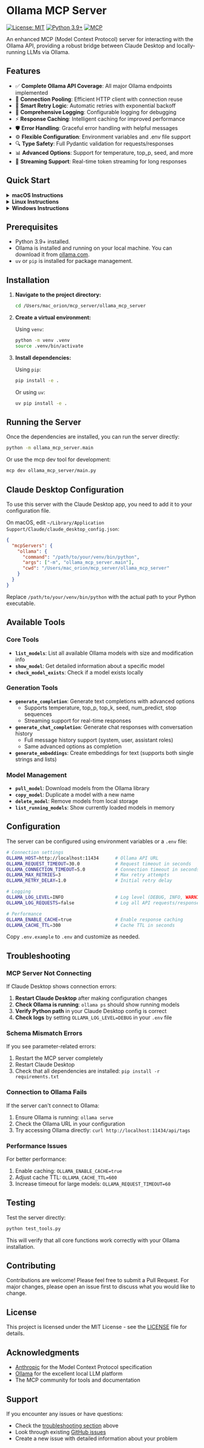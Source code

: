 # Ollama MCP Server

[![License: MIT](https://img.shields.io/badge/License-MIT-yellow.svg)](https://opensource.org/licenses/MIT)
[![Python 3.9+](https://img.shields.io/badge/python-3.9+-blue.svg)](https://www.python.org/downloads/)
[![MCP](https://img.shields.io/badge/MCP-1.4+-green.svg)](https://modelcontextprotocol.io/)

An enhanced MCP (Model Context Protocol) server for interacting with the Ollama API, providing a robust bridge between Claude Desktop and locally-running LLMs via Ollama.

## Features

- ✅ **Complete Ollama API Coverage**: All major Ollama endpoints implemented
- 🔄 **Connection Pooling**: Efficient HTTP client with connection reuse
- 🚦 **Smart Retry Logic**: Automatic retries with exponential backoff
- 📝 **Comprehensive Logging**: Configurable logging for debugging
- ⚡ **Response Caching**: Intelligent caching for improved performance
- 🛡️ **Error Handling**: Graceful error handling with helpful messages
- ⚙️ **Flexible Configuration**: Environment variables and .env file support
- 🔍 **Type Safety**: Full Pydantic validation for requests/responses
- 📊 **Advanced Options**: Support for temperature, top_p, seed, and more
- 🌊 **Streaming Support**: Real-time token streaming for long responses

## Quick Start

<details>
<summary><strong>macOS Instructions</strong></summary>

1.  **Install Ollama** and ensure it's running:
    ```bash
    # Download from https://ollama.com or use:
    curl -fsSL https://ollama.com/install.sh | sh
    ollama serve
    ```

2.  **Install the MCP server**:
    ```bash
    git clone https://github.com/cuba6112/ollama-mcp.git
    cd ollama-mcp
    python3 -m venv venv
    source venv/bin/activate
    pip install -r requirements.txt
    ```

3.  **Configure Claude Desktop** by adding to your config file:
    ```json
    {
      "mcpServers": {
        "ollama": {
          "command": "/Users/mac_orion/mcp_server/ollama_mcp_server/venv/bin/python",
          "args": ["-m", "ollama_mcp_server.main"],
          "cwd": "/Users/mac_orion/mcp_server/ollama_mcp_server"
        }
      }
    }
    ```

4.  **Restart Claude Desktop** and start using Ollama models!

</details>

<details>
<summary><strong>Linux Instructions</strong></summary>

1.  **Install Ollama** and ensure it's running:
    ```bash
    # Download from https://ollama.com or use:
    curl -fsSL https://ollama.com/install.sh | sh
    ollama serve
    ```

2.  **Install the MCP server**:
    ```bash
    git clone https://github.com/cuba6112/ollama-mcp.git
    cd ollama-mcp
    python3 -m venv venv
    source venv/bin/activate
    pip install -r requirements.txt
    ```

3.  **Configure Claude Desktop** by adding to your config file:
    ```json
    {
      "mcpServers": {
        "ollama": {
          "command": "/path/to/your/venv/bin/python",
          "args": ["-m", "ollama_mcp_server.main"],
          "cwd": "/path/to/ollama-mcp"
        }
      }
    }
    ```

4.  **Restart Claude Desktop** and start using Ollama models!

</details>

<details>
<summary><strong>Windows Instructions</strong></summary>

1.  **Install Ollama**: Download and install from the [official Ollama website](https://ollama.com).

2.  **Install the MCP server**:
    ```bash
    git clone https://github.com/cuba6112/ollama-mcp.git
    cd ollama-mcp
    python -m venv venv
    .\venv\Scripts\activate
    pip install -r requirements.txt
    ```

3.  **Configure Claude Desktop** by adding to your config file:
    ```json
    {
      "mcpServers": {
        "ollama": {
          "command": "C:\\path\\to\\your\\venv\\Scripts\\python.exe",
          "args": ["-m", "ollama_mcp_server.main"],
          "cwd": "C:\\path\\to\\ollama-mcp"
        }
      }
    }
    ```

4.  **Restart Claude Desktop** and start using Ollama models!

</details>

## Prerequisites

- Python 3.9+ installed.
- Ollama is installed and running on your local machine. You can download it from [ollama.com](https://ollama.com/).
- `uv` or `pip` is installed for package management.

## Installation

1.  **Navigate to the project directory:**

    ```bash
    cd /Users/mac_orion/mcp_server/ollama_mcp_server
    ```

2.  **Create a virtual environment:**

    Using `venv`:
    ```bash
    python -m venv .venv
    source .venv/bin/activate
    ```

3.  **Install dependencies:**

    Using `pip`:
    ```bash
    pip install -e . 
    ```
    Or using `uv`:
    ```bash
    uv pip install -e .
    ```

## Running the Server

Once the dependencies are installed, you can run the server directly:

```bash
python -m ollama_mcp_server.main
```

Or use the mcp dev tool for development:

```bash
mcp dev ollama_mcp_server/main.py
```

## Claude Desktop Configuration

To use this server with the Claude Desktop app, you need to add it to your configuration file.

On macOS, edit `~/Library/Application Support/Claude/claude_desktop_config.json`:

```json
{
  "mcpServers": {
    "ollama": {
      "command": "/path/to/your/venv/bin/python",
      "args": ["-m", "ollama_mcp_server.main"],
      "cwd": "/Users/mac_orion/mcp_server/ollama_mcp_server"
    }
  }
}
```

Replace `/path/to/your/venv/bin/python` with the actual path to your Python executable.

## Available Tools

### Core Tools
- **`list_models`**: List all available Ollama models with size and modification info
- **`show_model`**: Get detailed information about a specific model
- **`check_model_exists`**: Check if a model exists locally

### Generation Tools
- **`generate_completion`**: Generate text completions with advanced options
  - Supports temperature, top_p, top_k, seed, num_predict, stop sequences
  - Streaming support for real-time responses
- **`generate_chat_completion`**: Generate chat responses with conversation history
  - Full message history support (system, user, assistant roles)
  - Same advanced options as completion
- **`generate_embeddings`**: Create embeddings for text (supports both single strings and lists)

### Model Management
- **`pull_model`**: Download models from the Ollama library
- **`copy_model`**: Duplicate a model with a new name
- **`delete_model`**: Remove models from local storage
- **`list_running_models`**: Show currently loaded models in memory

## Configuration

The server can be configured using environment variables or a `.env` file:

```bash
# Connection settings
OLLAMA_HOST=http://localhost:11434      # Ollama API URL
OLLAMA_REQUEST_TIMEOUT=30.0             # Request timeout in seconds
OLLAMA_CONNECTION_TIMEOUT=5.0           # Connection timeout in seconds
OLLAMA_MAX_RETRIES=3                    # Max retry attempts
OLLAMA_RETRY_DELAY=1.0                  # Initial retry delay

# Logging
OLLAMA_LOG_LEVEL=INFO                   # Log level (DEBUG, INFO, WARNING, ERROR)
OLLAMA_LOG_REQUESTS=false               # Log all API requests/responses

# Performance
OLLAMA_ENABLE_CACHE=true                # Enable response caching
OLLAMA_CACHE_TTL=300                    # Cache TTL in seconds
```

Copy `.env.example` to `.env` and customize as needed.

## Troubleshooting

### MCP Server Not Connecting
If Claude Desktop shows connection errors:

1. **Restart Claude Desktop** after making configuration changes
2. **Check Ollama is running**: `ollama ps` should show running models
3. **Verify Python path** in your Claude Desktop config is correct
4. **Check logs** by setting `OLLAMA_LOG_LEVEL=DEBUG` in your `.env` file

### Schema Mismatch Errors
If you see parameter-related errors:
1. Restart the MCP server completely
2. Restart Claude Desktop
3. Check that all dependencies are installed: `pip install -r requirements.txt`

### Connection to Ollama Fails
If the server can't connect to Ollama:
1. Ensure Ollama is running: `ollama serve`
2. Check the Ollama URL in your configuration
3. Try accessing Ollama directly: `curl http://localhost:11434/api/tags`

### Performance Issues
For better performance:
1. Enable caching: `OLLAMA_ENABLE_CACHE=true`
2. Adjust cache TTL: `OLLAMA_CACHE_TTL=600`
3. Increase timeout for large models: `OLLAMA_REQUEST_TIMEOUT=60`

## Testing

Test the server directly:
```bash
python test_tools.py
```

This will verify that all core functions work correctly with your Ollama installation.

## Contributing

Contributions are welcome! Please feel free to submit a Pull Request. For major changes, please open an issue first to discuss what you would like to change.

## License

This project is licensed under the MIT License - see the [LICENSE](LICENSE) file for details.

## Acknowledgments

- [Anthropic](https://www.anthropic.com/) for the Model Context Protocol specification
- [Ollama](https://ollama.com/) for the excellent local LLM platform
- The MCP community for tools and documentation

## Support

If you encounter any issues or have questions:
- Check the [troubleshooting section](#troubleshooting) above
- Look through existing [GitHub issues](https://github.com/your-username/ollama-mcp-server/issues)
- Create a new issue with detailed information about your problem
